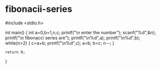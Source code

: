 # fibonacii-series
#include <stdio.h>
 
int main()
{
	int a=0,b=1,n,c;
	printf("\n enter the number");
	scanf("%d",&n);
	printf("\n fibonacci series are");
	printf("\n%d",a);
	printf("\n%d",b);
	while(n>2)
	{
		c=a+b;
		printf("\n%d",c);
		a=b;
		b=c;
		n--;
		}
		
	return 0;
}
 
